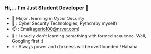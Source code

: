 ### Hi,... I'm Just Student Developer 👋

- 🔭 Major : learning in Cyber Security
- 🌱 : Cyber Security Technologies, Python(by myself)
- 📫 : Email(agerio100@naver.com)
- 💬 : I usually don't learning something with formed sequence. Well, Googling first :)
- ⚡ : Always power and darkness will be overflooeded!! Hahaha

<!--
**x3onkait/x3onkait** is a ✨ _special_ ✨ repository because its `README.md` (this file) appears on your GitHub profile.

Here are some ideas to get you started:

- 🔭 I’m currently working on ...
- 🌱 I’m currently learning ...
- 👯 I’m looking to collaborate on ...
- 🤔 I’m looking for help with ...
- 💬 Ask me about ...
- 📫 How to reach me: ...
- 😄 Pronouns: ...
- ⚡ Fun fact: ...
-->
